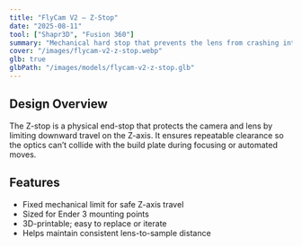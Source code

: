 ```yaml
---
title: "FlyCam V2 — Z-Stop"
date: "2025-08-11"
tool: ["Shapr3D", "Fusion 360"]
summary: "Mechanical hard stop that prevents the lens from crashing into the build plate."
cover: "/images/flycam-v2-z-stop.webp"
glb: true
glbPath: "/images/models/flycam-v2-z-stop.glb"
---
```

## Design Overview
The Z-stop is a physical end-stop that protects the camera and lens by limiting downward travel on the Z-axis. It ensures repeatable clearance so the optics can’t collide with the build plate during focusing or automated moves.

## Features
- Fixed mechanical limit for safe Z-axis travel
- Sized for Ender 3 mounting points
- 3D-printable; easy to replace or iterate
- Helps maintain consistent lens-to-sample distance
